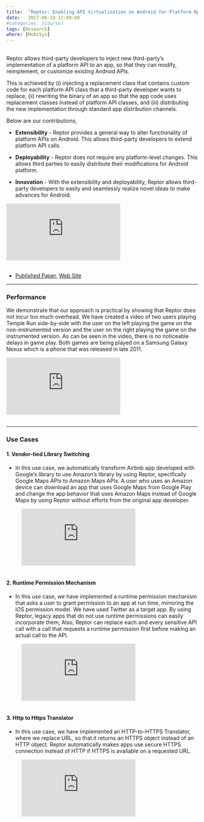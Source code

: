 ```yaml
---
title:  "Reptor: Enabling API Virtualization on Android for Platform Openness"
date:   2017-06-19 12:00:00
#categories: [Course]
tags: [Research]
where: [MobiSys]
---
```



<br/>Reptor allows third-party developers to inject new third-party’s implementation of a 
platform API to an app, so that they can modify, reimplement, or customize existing Android 
APIs. 

This is achieved by (i) injecting a replacement class that contains custom code for each 
platform API class that a third-party developer wants to replace, (ii) rewriting the binary of 
an app so that the app code uses replacement classes instead of platform API classes, and (iii) 
distributing the new implementation through standard app distribution channels. 

Below are our contributions,
- **Extensibility** -
  Reptor provides a general way to alter functionality of platform APIs on Android. This allows third-party developers to extend platform API calls.

- **Deployability** -
  Reptor does not require any platform-level changes. This allows third parties to easily distribute their modifications for Android platform.

- **Innovation** -
  With the extensibility and deployability, Reptor allows third-party developers to easily and seamlessly realize novel ideas to make advances for Android.

<div class="video_container"> 
<iframe class="responsive-iframe" src="https://www.youtube.com/embed/bjmH8DbJuRE" frameborder="0" allowfullscreen="true"></iframe>
</div>

<br/>

- <a href="https://dl.acm.org/doi/10.1145/3081333.3081341" target="_blank">Published Paper</a>, 
<a href="http://reptor.cse.buffalo.edu/" target="_blank">Web Site</a>




---
### Performance
We demonstrate that our approach is practical by showing that Reptor does not incur too much 
overhead. We have created a video of two users playing Temple Run side-by-side with the user on 
the left playing the game on the non-instrumented version and the user on the right playing the 
game on the instrumented version. As can be seen in the video, there is no noticeable delays in 
game play. Both games are being played on a Samsung Galaxy Nexus which is a phone that was 
released in late 2011.
<br/>

<div class="video_container"> 
<iframe class="responsive-iframe" src="https://www.youtube.com/embed/PU-klktnz2I" frameborder="0" allowfullscreen="true"></iframe>
</div>

<br/>

---
### Use Cases

#### 1. Vendor-tied Library Switching
  - In this use case, we automatically transform Airbnb app developed with Google’s library to 
use Amazon’s library by using Reptor, specifically Google Maps APIs to Amazon Maps APIs. A user 
who uses an Amazon device can download an app that uses Google Maps from Google Play and change 
the app behavior that uses Amazon Maps instead of Google Maps by using Reptor without efforts from 
the original app developer.

<div class="video_container" style="margin-left: 40px;"> 
    <iframe class="responsive-iframe" src="https://www.youtube.com/embed/PU-klktnz2I" frameborder="0" allowfullscreen="true"></iframe>
</div>

<br/>

#### 2. Runtime Permission Mechanism
  - In this use case, we have implemented a runtime permission mechanism that asks a user to grant 
  permission to an app at run time, mirroring the iOS permission model. We have used Twitter as 
  a target app. By using Reptor, legacy apps that do not use runtime permissions can easily 
  incorporate them; Also, Reptor can replace each and every sensitive API call with a call that 
  requests a runtime permission first before making an actual call to the API.

<div class="video_container" style="margin-left: 40px;"> 
    <iframe class="responsive-iframe" src="https://www.youtube.com/embed/PASegzti9c8" frameborder="0" allowfullscreen="true"></iframe>
</div>

<br/>

#### 3. Http to Https Translator
  - In this use case, we have implemented an HTTP-to-HTTPS Translator, where we replace URL, so that 
  it returns an HTTPS object instead of an HTTP object. Reptor automatically makes apps use secure 
  HTTPS connection instead of HTTP if HTTPS is available on a requested URL.

<div class="video_container" style="margin-left: 40px;"> 
    <iframe class="responsive-iframe" src="https://www.youtube.com/embed/7nC22ed8aHk" frameborder="0" allowfullscreen="true"></iframe>
</div>

<br/>